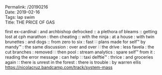 Permalink: /20190216  
Date: 2019-02-16  
Tags: lap swim  
Title: THE PRICE OF GAS  
  
first ex-cardinal : and archbishop defrocked :: a plethora of bleams :: getting lost at cph marathon : then cheating :: with the ninja : at a house : with twin brunettes : and dogs :: from zero to six : fast ∷ plans made for self™ by mandy™ : the same discussion : over and over ∷ the drive : less favela : the cut branches : removed ∷ then pool : stream analytics : spare self™ from it : reading the error message : can help ∷ taxi delftie™ : thrice : and groceries again ∷ there is unrest in the forest : there is trouble : by warren ellis  
<https://nicolacruz.bandcamp.com/track/system-mass>  
